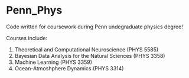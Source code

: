 # Penn_Phys
Code written for coursework during Penn undegraduate physics degree!

Courses include:
1. Theoretical and Computational Neuroscience (PHYS 5585)
2. Bayesian Data Analysis for the Natural Sciences (PHYS 3358)
3. Machine Learning (PHYS 3359)
4. Ocean-Atmoshphere Dynamics (PHYS 3314)
